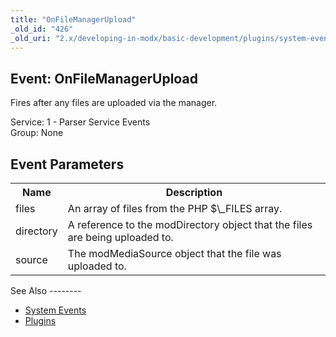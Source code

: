 ```yaml
---
title: "OnFileManagerUpload"
_old_id: "426"
_old_uri: "2.x/developing-in-modx/basic-development/plugins/system-events/onfilemanagerupload"
---
```


Event: OnFileManagerUpload
--------------------------

Fires after any files are uploaded via the manager.

Service: 1 - Parser Service Events   
 Group: None

Event Parameters
----------------

<table><tbody><tr><th>Name</th> <th>Description</th> </tr><tr><td>files</td> <td>An array of files from the PHP $\_FILES array.</td> </tr><tr><td>directory</td> <td>A reference to the modDirectory object that the files are being uploaded to.</td> </tr><tr><td>source</td> <td>The modMediaSource object that the file was uploaded to. </td></tr></tbody></table>See Also
--------

- [System Events](developing-in-modx/basic-development/plugins/system-events "System Events")
- [Plugins](developing-in-modx/basic-development/plugins "Plugins")